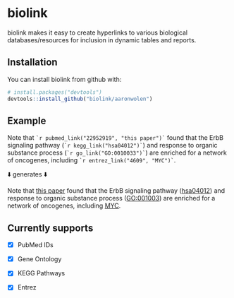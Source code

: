 # biolink

biolink makes it easy to create hyperlinks to various biological databases/resources for inclusion in dynamic tables and reports.

## Installation

You can install biolink from github with:

```R
# install.packages("devtools")
devtools::install_github("biolink/aaronwolen")
```

## Example

Note that `` `r pubmed_link("22952919", "this paper")` `` found that the ErbB signaling pathway (`` `r kegg_link("hsa04012")` ``) and response to organic substance process (`` `r go_link("GO:0010033")` ``) are enriched for a network of oncogenes, including `` `r entrez_link("4609", "MYC")` ``.

:arrow_down: generates :arrow_down:

Note that [this paper][1] found that the ErbB signaling pathway ([hsa04012][2]) and response to organic substance process ([GO:001003][3]) are enriched for a network of oncogenes, including [MYC][4].

## Currently supports

- [x] PubMed IDs
- [x] Gene Ontology
- [x] KEGG Pathways
- [x] Entrez


<!-- links -->
[1]: https://www.ncbi.nlm.nih.gov/pubmed/22952919
[2]: http://www.genome.jp/dbget-bin/www_bget?pathway:hsa04012
[3]: http://amigo.geneontology.org/amigo/term/GO:0010033
[4]: https://www.ncbi.nlm.nih.gov/gene/4609